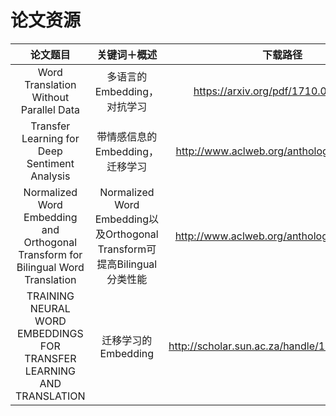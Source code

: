 # 论文资源

|    论文题目    |   关键词＋概述   | 下载路径 | github路径 |
| :-----------: | :-------------------: | :--------: | :-------:|
| Word Translation Without Parallel Data | 多语言的Embedding，对抗学习 | https://arxiv.org/pdf/1710.04087.pdf | https://github.com/facebookresearch/MUSE |
|Transfer Learning for Deep Sentiment Analysis |带情感信息的Embedding，迁移学习 | http://www.aclweb.org/anthology/P18-1235 ||
|Normalized Word Embedding and Orthogonal Transform for Bilingual Word Translation | Normalized Word Embedding以及Orthogonal Transform可提高Bilingual分类性能 | http://www.aclweb.org/anthology/N15-1104 | |
|TRAINING NEURAL WORD EMBEDDINGS FOR TRANSFER LEARNING AND TRANSLATION|迁移学习的Embedding|http://scholar.sun.ac.za/handle/10019.1/98758||
